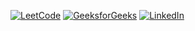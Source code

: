 [![LeetCode](https://leetcode.com/static/images/LeetCode_logo_r_black.png)](https://leetcode.com/rajxsv/)
[![GeeksforGeeks](https://media.geeksforgeeks.org/wp-content/cdn-uploads/gfg_200X200-min.png)](https://auth.geeksforgeeks.org/user/rajessvee/?utm_source=geeksforgeeks&utm_medium=my_profile&utm_campaign=auth_user)
[![LinkedIn](https://image.flaticon.com/icons/png/512/61/61109.png)](https://www.linkedin.com/in/rajpreet-singh-b8200a224/)
